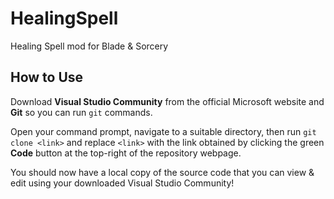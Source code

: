 # HealingSpell
Healing Spell mod for Blade & Sorcery

## How to Use
Download **Visual Studio Community** from the official Microsoft website and **Git** so you can run `git` commands.

Open your command prompt, navigate to a suitable directory, then run `git clone <link>` and replace `<link>` with the link obtained by clicking the green **Code** button at the top-right of the repository webpage. 

You should now have a local copy of the source code that you can view & edit using your downloaded Visual Studio Community!
